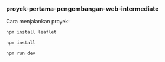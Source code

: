 ### proyek-pertama-pengembangan-web-intermediate

Cara menjalankan proyek:

```python
npm install leaflet
```

```python
npm install 
```

```python
npm run dev
```
